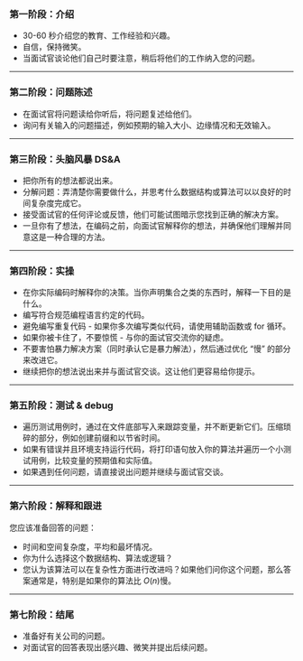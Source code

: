 ### 第一阶段：介绍
- 30-60 秒介绍您的教育、工作经验和兴趣。
- 自信，保持微笑。
- 当面试官谈论他们自己时要注意，稍后将他们的工作纳入您的问题。
---
### 第二阶段：问题陈述
- 在面试官将问题读给你听后，将问题复述给他们。
- 询问有关输入的问题描述，例如预期的输入大小、边缘情况和无效输入。
---
### 第三阶段：头脑风暴 DS&A
- 把你所有的想法都说出来。
- 分解问题：弄清楚你需要做什么，并思考什么数据结构或算法可以以良好的时间复杂度完成它。
- 接受面试官的任何评论或反馈，他们可能试图暗示您找到正确的解决方案。
- 一旦你有了想法，在编码之前，向面试官解释你的想法，并确保他们理解并同意这是一种合理的方法。
---
### 第四阶段：实操
- 在你实际编码时解释你的决策。当你声明集合之类的东西时，解释一下目的是什么。
- 编写符合规范编程语言约定的代码。
- 避免编写重复代码 - 如果你多次编写类似代码，请使用辅助函数或 for 循环。
- 如果你被卡住了，不要惊慌 - 与你的面试官交流你的疑虑。
- 不要害怕暴力解决方案（同时承认它是暴力解法），然后通过优化 “慢” 的部分来改进它。
- 继续把你的想法说出来并与面试官交谈。这让他们更容易给你提示。
---
### 第五阶段：测试 & debug
- 遍历测试用例时，通过在文件底部写入来跟踪变量，并不断更新它们。压缩琐碎的部分，例如创建前缀和以节省时间。
- 如果有错误并且环境支持运行代码，将打印语句放入你的算法并遍历一个小测试用例，比较变量的预期值和实际值。
- 如果遇到任何问题，请直接说出问题并继续与面试官交谈。
---
### 第六阶段：解释和跟进
您应该准备回答的问题：
- 时间和空间复杂度，平均和最坏情况。
- 你为什么选择这个数据结构、算法或逻辑？
- 您认为该算法可以在复杂性方面进行改进吗？如果他们问你这个问题，那么答案通常是，特别是如果你的算法比 $O(n)$慢。
---
### 第七阶段：结尾
- 准备好有关公司的问题。
- 对面试官的回答表现出感兴趣、微笑并提出后续问题。
